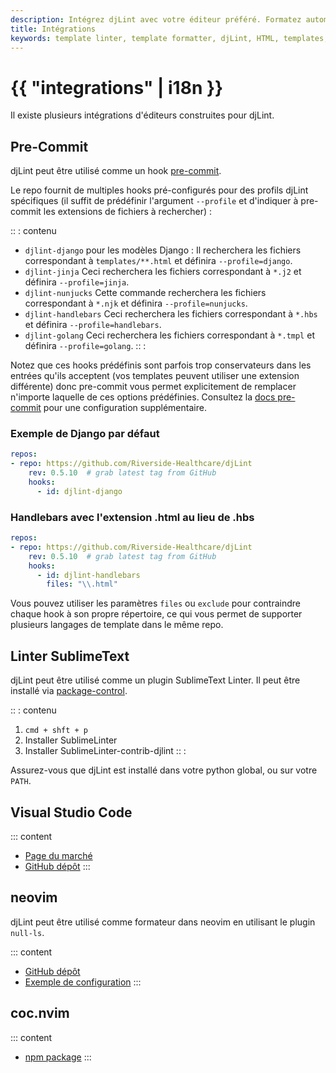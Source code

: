 ```yaml
---
description: Intégrez djLint avec votre éditeur préféré. Formatez automatiquement vos modèles avec Pre-Commit. Lint avec SublimeText.
title: Intégrations
keywords: template linter, template formatter, djLint, HTML, templates, formatter, linter, intégrations
---
```


# {{ "integrations" | i18n }}

Il existe plusieurs intégrations d'éditeurs construites pour djLint.

## Pre-Commit

djLint peut être utilisé comme un hook [pre-commit](https://pre-commit.com).

Le repo fournit de multiples hooks pré-configurés pour des profils djLint spécifiques (il suffit de prédéfinir l'argument `--profile` et d'indiquer à pre-commit les extensions de fichiers à rechercher) :

:: : contenu

- `djlint-django` pour les modèles Django :
  Il recherchera les fichiers correspondant à `templates/**.html` et définira `--profile=django`.
- `djlint-jinja`
  Ceci recherchera les fichiers correspondant à `*.j2` et définira `--profile=jinja`.
- `djlint-nunjucks`
  Cette commande recherchera les fichiers correspondant à `*.njk` et définira `--profile=nunjucks`.
- `djlint-handlebars`
  Ceci recherchera les fichiers correspondant à `*.hbs` et définira `--profile=handlebars`.
- `djlint-golang`
  Ceci recherchera les fichiers correspondant à `*.tmpl` et définira `--profile=golang`.
  :: :

Notez que ces hooks prédéfinis sont parfois trop conservateurs dans les entrées qu'ils acceptent (vos templates peuvent utiliser une extension différente) donc pre-commit vous permet explicitement de remplacer n'importe laquelle de ces options prédéfinies. Consultez la [docs pre-commit](https://pre-commit.com/#pre-commit-configyaml---hooks) pour une configuration supplémentaire.


### Exemple de Django par défaut

```yaml
repos:
- repo: https://github.com/Riverside-Healthcare/djLint
    rev: 0.5.10  # grab latest tag from GitHub
    hooks:
      - id: djlint-django
```

### Handlebars avec l'extension .html au lieu de .hbs

```yaml
repos:
- repo: https://github.com/Riverside-Healthcare/djLint
    rev: 0.5.10  # grab latest tag from GitHub
    hooks:
      - id: djlint-handlebars
        files: "\\.html"
```

Vous pouvez utiliser les paramètres `files` ou `exclude` pour contraindre chaque hook à son propre répertoire, ce qui vous permet de supporter plusieurs langages de template dans le même repo.

## Linter SublimeText

djLint peut être utilisé comme un plugin SublimeText Linter. Il peut être installé via [package-control](https://packagecontrol.io/packages/SublimeLinter-contrib-djlint).

:: : contenu

1. `cmd + shft + p`
2. Installer SublimeLinter
3. Installer SublimeLinter-contrib-djlint
   :: :

Assurez-vous que djLint est installé dans votre python global, ou sur votre `PATH`.

## Visual Studio Code

::: content

- [Page du marché](https://marketplace.visualstudio.com/items?itemName=monosans.djlint)
- [GitHub dépôt](https://github.com/monosans/djlint-vscode)
   :::

## neovim

djLint peut être utilisé comme formateur dans neovim en utilisant le plugin ``null-ls``.

::: content

- [GitHub dépôt](https://github.com/jose-elias-alvarez/null-ls.nvim/)
- [Exemple de configuration](https://github.com/shaeinst/roshnivim/blob/5d991fcfa1b8f865f9653a98c6d97a829d4a2add/lua/plugins/null-ls_nvim.lua#L84-L91)
   :::

## coc.nvim

::: content

- [npm package](https://www.npmjs.com/package/coc-htmldjango)
   :::
